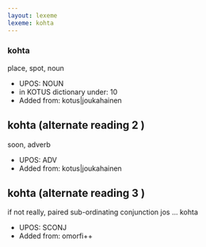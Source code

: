 ```yaml
---
layout: lexeme
lexeme: kohta
---
```


###  kohta

place, spot, noun
* UPOS:  NOUN
* in KOTUS dictionary under:  10
* Added from:  kotus|joukahainen


## kohta (alternate reading 2 )

soon, adverb
* UPOS:  ADV
* Added from:  kotus|joukahainen


## kohta (alternate reading 3 )

if not really, paired sub-ordinating conjunction jos ... kohta
* UPOS:  SCONJ
* Added from:  omorfi++

